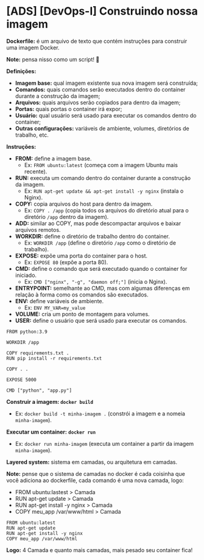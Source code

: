 # [ADS] [DevOps-I] Construindo nossa imagem

**Dockerfile:** é um arquivo de texto que contém instruções para construir uma imagem Docker. 

**Note:** pensa nisso como um script! 📄

**Definições:**

- **Imagem base:** qual imagem existente sua nova imagem será construída;
- **Comandos:** quais comandos serão executados dentro do container durante a construção da imagem;
- **Arquivos:** quais arquivos serão copiados para dentro da imagem;
- **Portas:** quais portas o container irá expor;
- **Usuário:** qual usuário será usado para executar os comandos dentro do container;
- **Outras configurações:** variáveis de ambiente, volumes, diretórios de trabalho, etc.

**Instruções:**

- **FROM:** define a imagem base.
    - Ex: `FROM ubuntu:latest` (começa com a imagem Ubuntu mais recente).
- **RUN:** executa um comando dentro do container durante a construção da imagem.
    - Ex: `RUN apt-get update && apt-get install -y nginx` (instala o Nginx).
- **COPY:** copia arquivos do host para dentro da imagem.
    - Ex: `COPY . /app` (copia todos os arquivos do diretório atual para o diretório `/app` dentro da imagem).
- **ADD:** similar ao COPY, mas pode descompactar arquivos e baixar arquivos remotos.
- **WORKDIR:** define o diretório de trabalho dentro do container.
    - Ex: `WORKDIR /app` (define o diretório `/app` como o diretório de trabalho).
- **EXPOSE:** expõe uma porta do container para o host.
    - Ex: `EXPOSE 80` (expõe a porta 80).
- **CMD:** define o comando que será executado quando o container for iniciado.
    - Ex: `CMD ["nginx", "-g", "daemon off;"]` (inicia o Nginx).
- **ENTRYPOINT:** semelhante ao CMD, mas com algumas diferenças em relação à forma como os comandos são executados.
- **ENV:** define variáveis de ambiente.
    - Ex: `ENV MY_VAR=my_value`
- **VOLUME:** cria um ponto de montagem para volumes.
- **USER:** define o usuário que será usado para executar os comandos.

```docker
FROM python:3.9

WORKDIR /app

COPY requirements.txt .
RUN pip install -r requirements.txt

COPY . .

EXPOSE 5000

CMD ["python", "app.py"]
```

**Construir a imagem: `docker build`** 

- Ex: `docker build -t minha-imagem .` (constrói a imagem e a nomeia `minha-imagem`).

**Executar um container:** **`docker run`** 

- Ex: `docker run minha-imagem` (executa um container a partir da imagem `minha-imagem`).

**Layered system:** sistema em camadas, ou arquitetura em camadas.

**Note:** pense que o sistema de camadas no docker é cada coisinha que você adiciona ao dockerfile, cada comando é uma nova camada, logo: 

- FROM ubuntu:lastest > Camada
- RUN apt-get update > Camada
- RUN apt-get install -y nginx > Camada
- COPY meu_app /var/www/html > Camada

```docker
FROM ubuntu:latest
RUN apt-get update
RUN apt-get install -y nginx
COPY meu_app /var/www/html
```

**Logo:** 4 Camada e quanto mais camadas, mais pesado seu container fica!